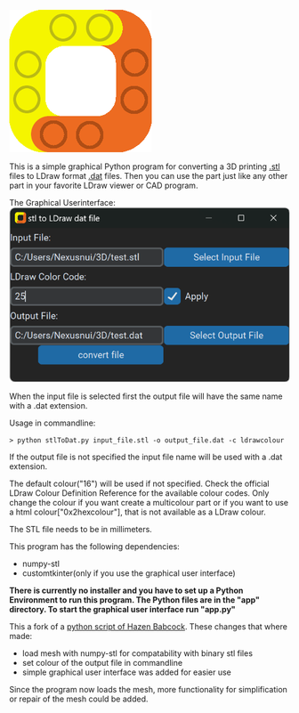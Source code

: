 ![Image of Custom Part](icons/stlToLDraw_icon.png)

This is a simple graphical Python program for converting a 3D printing [.stl](https://en.wikipedia.org/wiki/STL_%28file_format%29)
files to LDraw format [.dat](http://www.ldraw.org/article/218) files. Then you can use the part just like any other part in
your favorite LDraw viewer or CAD program.

The Graphical Userinterface:
![Screenshot of the GUI](graphical_userinterface.png)

When the input file is selected first the output file will have the same name with a .dat extension.

Usage in commandline:

```
> python stlToDat.py input_file.stl -o output_file.dat -c ldrawcolour
```

If the output file is not specified the input file name will be used with a .dat extension.

The default colour("16") will be used if not specified. 
Check the official LDraw Colour Definition Reference for the available colour codes.
Only change the colour if you want create a multicolour part or if you want to use a html colour["0x2hexcolour"], that is not available as a LDraw colour.



The STL file needs to be in millimeters.

This program has the following dependencies:
- numpy-stl
- customtkinter(only if you use the graphical user interface)

**There is currently no installer and you have to set up a Python Environment to run this program. The Python files are in the "app" directory. To start the graphical user interface run "app.py"** 

This a fork of a [python script of Hazen Babcock](https://github.com/HazenBabcock/stl-to-dat).
These changes that where made:
- load mesh with numpy-stl for compatability with binary stl files
- set colour of the output file in commandline
- simple graphical user interface was added for easier use



Since the program now loads the mesh, more functionality for simplification or repair of the mesh could be added.